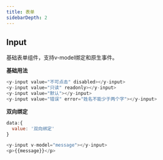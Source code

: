 ```yaml
---
title: 表单
sidebarDepth: 2
---
```


## Input
基础表单组件，支持v-model绑定和原生事件。

__基础用法__

<input-demos></input-demos>
``` js
<y-input value="不可点击" disabled></y-input>
<y-input value="只读" readonly></y-input>
<y-input value="默认"></y-input>
<y-input value="错误" error="姓名不能少于两个字"></y-input>
```

__双向绑定__

<inputModel-demos></inputModel-demos>
```js
data:{
  value: '双向绑定'
}

<y-input v-model="message"></y-input>
<p>{{message}}</p>
```
